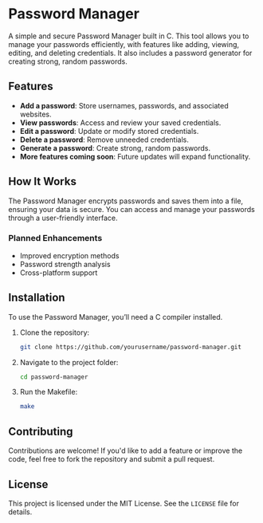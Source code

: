 # Password Manager

A simple and secure Password Manager built in C. This tool allows you to manage your passwords efficiently, with features like adding, viewing, editing, and deleting credentials. It also includes a password generator for creating strong, random passwords.

## Features
- **Add a password**: Store usernames, passwords, and associated websites.
- **View passwords**: Access and review your saved credentials.
- **Edit a password**: Update or modify stored credentials.
- **Delete a password**: Remove unneeded credentials.
- **Generate a password**: Create strong, random passwords.
- **More features coming soon**: Future updates will expand functionality.

## How It Works
The Password Manager encrypts passwords and saves them into a file, ensuring your data is secure. You can access and manage your passwords through a user-friendly interface.

### Planned Enhancements
- Improved encryption methods
- Password strength analysis
- Cross-platform support

## Installation
To use the Password Manager, you’ll need a C compiler installed.

1. Clone the repository:
    ```bash
    git clone https://github.com/yourusername/password-manager.git
    ```
2. Navigate to the project folder:
    ```bash
    cd password-manager
    ```
3. Run the Makefile:
    ```bash
    make
    ```

## Contributing
Contributions are welcome! If you'd like to add a feature or improve the code, feel free to fork the repository and submit a pull request.

## License
This project is licensed under the MIT License. See the `LICENSE` file for details.
